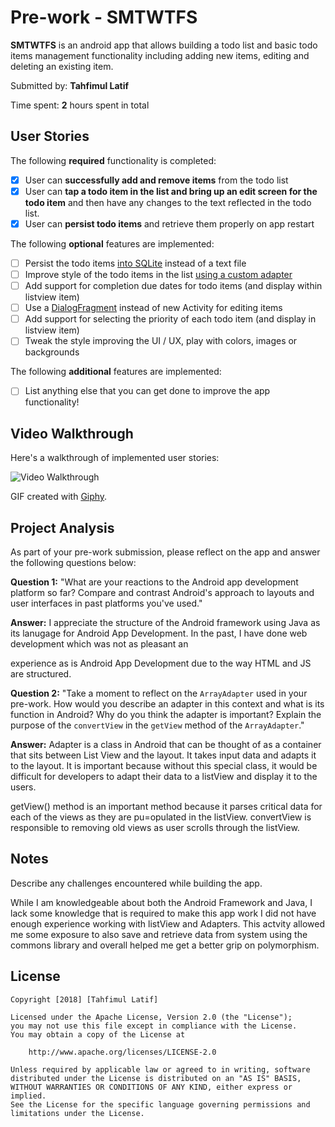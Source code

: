 # Pre-work - SMTWTFS

**SMTWTFS** is an android app that allows building a todo list and basic todo items management functionality including adding new items, editing and deleting an existing item.

Submitted by: **Tahfimul Latif**

Time spent: **2** hours spent in total

## User Stories

The following **required** functionality is completed:

* [X] User can **successfully add and remove items** from the todo list
* [X] User can **tap a todo item in the list and bring up an edit screen for the todo item** and then have any changes to the text reflected in the todo list.
* [X] User can **persist todo items** and retrieve them properly on app restart

The following **optional** features are implemented:

* [ ] Persist the todo items [into SQLite](http://guides.codepath.com/android/Persisting-Data-to-the-Device#sqlite) instead of a text file
* [ ] Improve style of the todo items in the list [using a custom adapter](http://guides.codepath.com/android/Using-an-ArrayAdapter-with-ListView)
* [ ] Add support for completion due dates for todo items (and display within listview item)
* [ ] Use a [DialogFragment](http://guides.codepath.com/android/Using-DialogFragment) instead of new Activity for editing items
* [ ] Add support for selecting the priority of each todo item (and display in listview item)
* [ ] Tweak the style improving the UI / UX, play with colors, images or backgrounds

The following **additional** features are implemented:

* [ ] List anything else that you can get done to improve the app functionality!

## Video Walkthrough

Here's a walkthrough of implemented user stories:

<img src='https://media.giphy.com/media/1ioigmMCQZO8w8I8Sp/giphy.gif' title='Video Walkthrough' width='' alt='Video Walkthrough' />

GIF created with [Giphy](https://www.giphy.com/).

## Project Analysis

As part of your pre-work submission, please reflect on the app and answer the following questions below:

**Question 1:** "What are your reactions to the Android app development platform so far? Compare and contrast Android's approach to layouts and user interfaces in past platforms you've used."

**Answer:** I appreciate the structure of the Android framework using Java as its lanugage for Android App Development. In the past, I have done web development which was not as pleasant an

experience as is Android App Development due to the way HTML and JS are structured.

**Question 2:** "Take a moment to reflect on the `ArrayAdapter` used in your pre-work. How would you describe an adapter in this context and what is its function in Android? Why do you think the adapter is important? Explain the purpose of the `convertView` in the `getView` method of the `ArrayAdapter`."

**Answer:** Adapter is a class in Android that can be thought of as a container that sits between List View and the layout. It takes input data and 
adapts it to the layout. It is important because without this special class, it would be difficult for developers to adapt their data to a listView and
display it to the users.

getView() method is an important method because it parses critical data for each of the views as they are pu=opulated 
in the listView. convertView is responsible to removing old views as user scrolls through the listView.
## Notes

Describe any challenges encountered while building the app.

While I am knowledgeable about both the Android Framework and Java, I lack some knowledge that is required to make this app work
I did not have enough experience working with listView and Adapters. This actvity allowed me some exposure to also save and
retrieve data from system using the commons library and overall helped me get a better grip on polymorphism.

## License

    Copyright [2018] [Tahfimul Latif]

    Licensed under the Apache License, Version 2.0 (the "License");
    you may not use this file except in compliance with the License.
    You may obtain a copy of the License at

        http://www.apache.org/licenses/LICENSE-2.0

    Unless required by applicable law or agreed to in writing, software
    distributed under the License is distributed on an "AS IS" BASIS,
    WITHOUT WARRANTIES OR CONDITIONS OF ANY KIND, either express or implied.
    See the License for the specific language governing permissions and
    limitations under the License.
